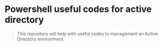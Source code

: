 # Powershell useful codes for active directory
> This repository will help with useful codes to management an Active Directory environment.